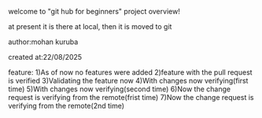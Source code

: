 welcome to "git hub for beginners" project overview!

at present it is there at local,
then it is moved to git

  author:mohan kuruba

  created at:22/08/2025
  
feature:
	1)As of now no features were added 
	2)feature with the pull request is verified 
	3)Validating the feature now 
    4)With changes now verifying(first time)
	5)With changes now verifying(second time)
    6)Now the change request is verifying from the remote(frist time)
	7)Now the change request is verifying from the remote(2nd time)
	
	
 
